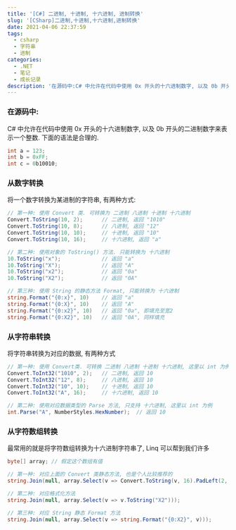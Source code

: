 ```yaml
---
title: '[C#] 二进制, 十进制, 十六进制, 进制转换'
slug: '[CSharp]二进制,十进制,十六进制,进制转换'
date: 2021-04-06 22:37:59
tags:
  - csharp
  - 字符串
  - 进制
categories:
  - .NET
  - 笔记
  - 成长记录
description: '在源码中:C# 中允许在代码中使用 0x 开头的十六进制数字, 以及 0b 开头的二进制数字来表示一个整数. 下面的语法是合理的.int a = 123;int b = 0xFF;int c = 0b10010;数字转换将一个数字转换为某进制的字符串, 有两种方式:// 第一种: 使用 Convert 类. 可转换为 二进制 八进制 十进制 十六进制Convert.ToString(10, 2);    // 二进制, 返回 "1010"Convert.ToString(10, 8); '
---
```




### 在源码中:

C# 中允许在代码中使用 0x 开头的十六进制数字, 以及 0b 开头的二进制数字来表示一个整数. 下面的语法是合理的.

```csharp
int a = 123;
int b = 0xFF;
int c = 0b10010;
```


### 从数字转换

将一个数字转换为某进制的字符串, 有两种方式:

```csharp
// 第一种: 使用 Convert 类. 可转换为 二进制 八进制 十进制 十六进制
Convert.ToString(10, 2);      // 二进制, 返回 "1010"
Convert.ToString(10, 8);      // 八进制, 返回 "12"
Convert.ToString(10, 10);     // 十进制, 返回 "10"
Convert.ToString(10, 16);     // 十六进制, 返回 "a"

// 第二种: 使用对象的 ToString() 方法. 只能转换为 十六进制
10.ToString("x");             // 返回 "a"
10.ToString("X");             // 返回 "A"
10.ToString("x2");            // 返回 "0a"
10.ToString("X2");            // 返回 "0A"

// 第三种: 使用 String 的静态方法 Format, 只能转换为 十六进制
string.Format("{0:x}", 10)    // 返回 "a"
string.Format("{0:X}", 10)    // 返回 "A"
string.Format("{0:x2}", 10)   // 返回 "0a", 即填充至宽2
string.Format("{0:X2}", 10)   // 返回 "0A", 同样填充
```


### 从字符串转换

将字符串转换为对应的数据, 有两种方式

```csharp
// 第一种: 使用 Convert类. 可转换 二进制 八进制 十进制 十六进制, 这里以 int 为例
Convert.ToInt32("1010", 2);   // 二进制, 返回 10
Convert.ToInt32("12", 8);     // 八进制, 返回 10
Convert.ToInt32("10", 10);    // 十进制, 返回 10
Convert.ToInt32("A", 16);     // 十六进制, 返回 10
```

```csharp
// 第二种: 使用对应数据类型的 Parse 方法, 只支持 十六进制, 这里以 int 为例
int.Parse("A", NumberStyles.HexNumber);  // 返回 10
```


### 从字符数组转换

最常用的就是将字符数组转换为十六进制字符串了, Linq 可以帮到我们许多

```csharp
byte[] array; // 假定这个数组有值

// 第一种: 对应上面的 Convert 类静态方法, 也是个人比较推荐的
string.Join(null, array.Select(v => Convert.ToString(v, 16).PadLeft(2, '0')));      // 返回小写的

// 第二种: 对应格式化方法
string.Join(null, array.Select(v => v.ToString("X2")));

// 第三种: 对应 String 静态 Format 方法
string.Join(null, array.Select(v => string.Format("{0:X2}", v)));
```
